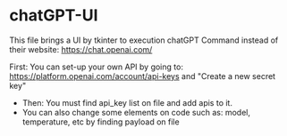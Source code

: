 # chatGPT-UI

This file brings a UI by tkinter to execution chatGPT Command instead of their website: https://chat.openai.com/

First: You can set-up your own API by going to: https://platform.openai.com/account/api-keys and "Create a new secret key"
- Then: You must find api_key list on file and add apis to it.
- You can also change some elements on code such as: model, temperature, etc by finding payload on file

